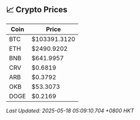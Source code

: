 ## 📈 Crypto Prices

| Coin | Price |
| ---- | ----- |
| BTC | $103391.3120 |
| ETH | $2490.9202 |
| BNB | $641.9957 |
| CRV | $0.6819 |
| ARB | $0.3792 |
| OKB | $53.3073 |
| DOGE | $0.2169 |

_Last Updated: 2025-05-18 05:09:10.704 +0800 HKT_